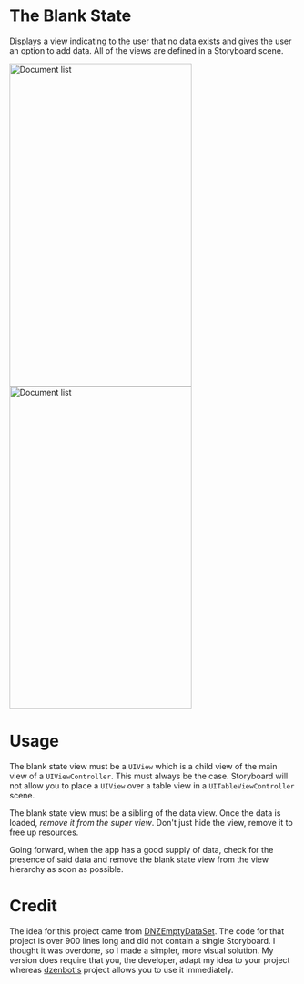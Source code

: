 # The Blank State
Displays a view indicating to the user that no data exists and gives the user an
option to add data. All of the views are defined in a Storyboard scene.

<img src="https://raw.githubusercontent.com/jkereako/blank-state/master/blank-view.png" alt="Document list" width="320" height="568" />

<img src="https://raw.githubusercontent.com/jkereako/blank-state/master/data-view.png" alt="Document list" width="320" height="568" />

# Usage
The blank state view must be a `UIView` which is a child view of the main view
of a `UIViewController`. This must always be the case. Storyboard will not allow
you to place a `UIView` over a table view in a `UITableViewController` scene.

The blank state view must be a sibling of the data view.  Once the data is
loaded, *remove it from the super view*. Don't just hide the view, remove it to
free up resources.

Going forward, when the app has a good supply of data, check for the presence of
said data and remove the blank state view from the view hierarchy as soon as
possible.

# Credit
The idea for this project came from [DNZEmptyDataSet](dnz). The code for that
project is over 900 lines long and did not contain a single Storyboard. I
thought it was overdone, so I made a simpler, more visual solution. My version
does require that you, the developer, adapt my idea to your project whereas
[dzenbot's][dzenbot] project allows you to use it immediately.

[dzenbot]: https://github.com/dzenbot
[dnz]: https://github.com/dzenbot/DZNEmptyDataSet
